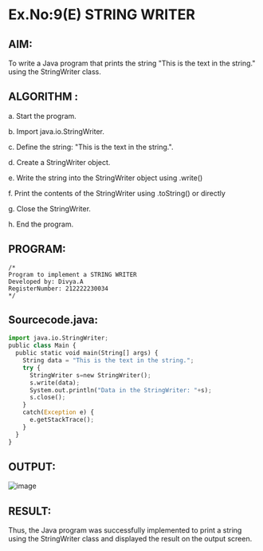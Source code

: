 # Ex.No:9(E) STRING WRITER

## AIM:
To write a Java program that prints the string "This is the text in the string." using the StringWriter class.
## ALGORITHM :

a.	Start the program.

b.	Import java.io.StringWriter.

c.	Define the string: "This is the text in the string.".

d.	Create a StringWriter object.

e.	Write the string into the StringWriter object using .write()

f.	Print the contents of the StringWriter using .toString() or directly

g.	Close the StringWriter.

h.	End the program.

## PROGRAM:
 ```
/*
Program to implement a STRING WRITER
Developed by: Divya.A
RegisterNumber: 212222230034
*/
```

## Sourcecode.java:

```python
import java.io.StringWriter;
public class Main {
  public static void main(String[] args) {
    String data = "This is the text in the string.";
    try {
      StringWriter s=new StringWriter();
      s.write(data);
      System.out.println("Data in the StringWriter: "+s);
      s.close();   
    }
    catch(Exception e) {
      e.getStackTrace();
    }
  }
}
```



## OUTPUT:

![image](https://github.com/user-attachments/assets/e1eb8a85-df8b-45e8-bee4-8e67c347e8a6)


## RESULT:
Thus, the Java program was successfully implemented to print a string using the StringWriter class and displayed the result on the output screen.

